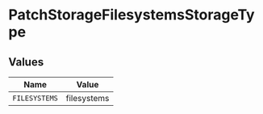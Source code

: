# PatchStorageFilesystemsStorageType


## Values

| Name          | Value         |
| ------------- | ------------- |
| `FILESYSTEMS` | filesystems   |
